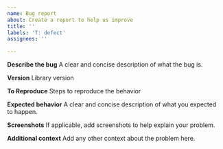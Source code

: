 ```yaml
---
name: Bug report
about: Create a report to help us improve
title: ''
labels: 'T: defect'
assignees: ''

---
```


**Describe the bug**
A clear and concise description of what the bug is.

**Version**
Library version

**To Reproduce**
Steps to reproduce the behavior

**Expected behavior**
A clear and concise description of what you expected to happen.

**Screenshots**
If applicable, add screenshots to help explain your problem.

**Additional context**
Add any other context about the problem here.
